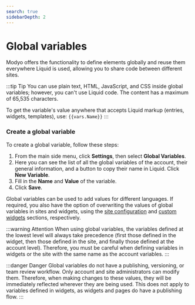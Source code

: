 ```yaml
---
search: true
sidebarDepth: 2
---
```


# Global variables

Modyo offers the functionality to define elements globally and reuse them everywhere Liquid is used, allowing you to share code between different sites.

:::tip Tip
You can use plain text, HTML, JavaScript, and CSS inside global variables; however, you can't use Liquid code. The content has a maximum of 65,535 characters.

To get the variable's value anywhere that accepts Liquid markup (entries, widgets, templates), use: <span v-pre>`{{vars.Name}}`</span>
:::

### Create a global variable

To create a global variable, follow these steps:

1. From the main side menu, click **Settings**, then select **Global Variables**.
2. Here you can see the list of all the global variables of the account, their general information, and a button to copy their name in Liquid. Click **New Variable**.
3. Fill in the **Name** and **Value** of the variable.
4. Click **Save**.

Global variables can be used to add values for different languages. If required, you also have the option of overwriting the values of global variables in sites and widgets, using the [site configuration](/en/platform/channels/sites#site-variables) and [custom widgets](/en/platform/channels/widgets#widget-variables) sections, respectively.

:::warning Attention
When using global variables, the variables defined at the lowest level will always take precedence (first those defined in the widget, then those defined in the site, and finally those defined at the account level). Therefore, you must be careful when defining variables in widgets or the site with the same name as the account variables.
:::

:::danger Danger
Global variables do not have a publishing, versioning, or team review workflow. Only account and site administrators can modify them. Therefore, when making changes to these values, they will be immediately reflected wherever they are being used.
This does not apply to variables defined in widgets, as widgets and pages do have a publishing flow.
:::